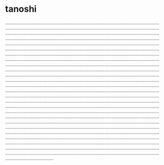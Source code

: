 # tanoshi

...............................................................................................................................................................................................................................................................................................................................................................................................................................................................................................................................................................................................................................................................................................................................................................................................................................................................................................................................................................................................................................................................................................................................................................................................................................................................................................................................................................................................................................................................................................................................................................................................................................................................................................................................................................................................................................................................................................................................................................................................................................................................................................................................................................................................................................................................................................................................................................................................................................................................................................................................................................................................................................................................................................................................................................................................................................................................................................................................................................................................................................................................................................................................................................................................................................................................................................................................................................................................